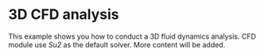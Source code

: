# 3D CFD analysis
This example shows you how to conduct a 3D fluid dynamics analysis. CFD module use *Su2* as the default solver. More content will be added.
